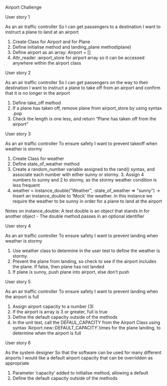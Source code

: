 Airport Challenge
 
User story 1

As an air traffic controller 
So I can get passengers to a destination 
I want to instruct a plane to land at an airport
 
1. Create Class for Airport and for Plane
2. Define initialise method and landing_plane method(plane)
3. Define airport as an array: Airport = []
4. Attr_reader :airport_store for airport array so it can be accessed anywhere within the airport class

 
User story 2

As an air traffic controller 
So I can get passengers on the way to their destination 
I want to instruct a plane to take off from an airport and confirm that it is no longer in the airport
 
1. Define take_off method
2. If a plane has taken off, remove plane from airport_store by using syntax .pop
3. Check the length is one less, and return “Plane has taken off from the airport”


User story 3

As an air traffic controller 
To ensure safety 
I want to prevent takeoff when weather is stormy 
 
1. Create Class for weather
2. Define state_of_weather method
3. Create a random_number variable assigned to the rand() syntax, and associate each number with either sunny or stormy. 3. Assign 4 numbers to sunny and 2 to stormy, as the stormy weather condition is less frequent
4. weather = instance_double("Weather", :state_of_weather => "sunny") -> Insert an instance_double to ‘Mock’ the weather. In this instance we require the weather to be sunny in order for a plane to land at the airport
 
Notes on instance_double: A test double is an object that stands in for another object - The double method passes in an optional identifier


 
User story 4

As an air traffic controller 
To ensure safety 
I want to prevent landing when weather is stormy 
 
1. Use weather class to determine in the user test to define the weather is stormy.
2. Prevent the plane from landing, so check to see if the airport includes the plane. If false, then plane has not landed
3. If plane is sunny, push plane into airport, else don’t push
 

 
User story 5

As an air traffic controller 
To ensure safety 
I want to prevent landing when the airport is full 
 
1. Assign airport capacity to a number (3)
2. If the airport is array is 3 or greater, full is true
3. Define the default capacity outside of the methods
4. In the unit test, call the DEFAUL_CAPACITY from the Airport Class using syntax ‘Airport.new::DEFAULT_CAPACITY’.times for the plane landing, to determine when the airport is full
 
User story 6

As the system designer
So that the software can be used for many different airports
I would like a default airport capacity that can be overridden as appropriate
 
1. Parameter ‘capacity’ added to initialise method, allowing a default
2. Define the default capacity outside of the methods
